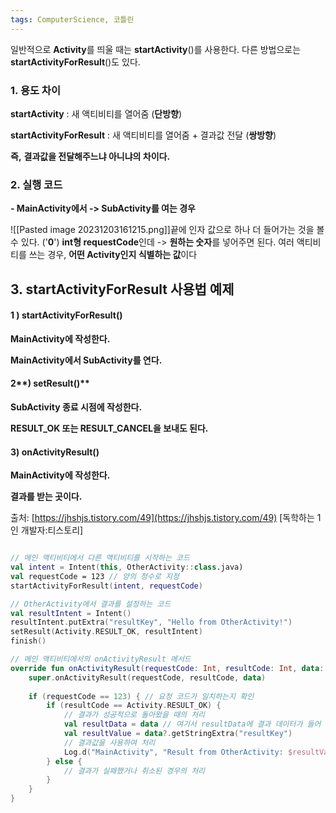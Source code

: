 ```yaml
---
tags: ComputerScience, 코틀린
---
```

일반적으로 **Activity**를 띄울 때는 **startActivity**()를 사용한다.
다른 방법으로는 **startActivityForResult**()도 있다.

### **1. 용도 차이**

**startActivity** : 새 액티비티를 열어줌 (**단방향**)

**startActivityForResult** : 새 액티비티를 열어줌 + 결과값 전달 (**쌍방향**)

**즉,** **결과값을 전달해주느냐 아니냐의 차이다.**

### **2. 실행 코드**

**- MainActivity에서 -> SubActivity를 여는 경우**


![[Pasted image 20231203161215.png]]끝에 인자 값으로 하나 더 들어가는 것을 볼 수 있다. ('**0**')
**int형 requestCode**인데 -> **원하는 숫자**를 넣어주면 된다.
여러 액티비티를 쓰는 경우, **어떤 Activity인지 식별하는 값**이다

## 3. startActivityForResult 사용법 예제

#### 1 **) startActivityForResult()**

****MainActivity에 작성한다.****

**MainActivity에서 SubActivity를 연다.**

#### 2**) setResult()**

**SubActivity 종료 시점에 작성한다.**

**RESULT_OK 또는 RESULT_CANCEL을 보내도 된다.**


#### **3) onActivityResult()**

**MainActivity에 작성한다.**

**결과를 받는 곳이다.**

출처: [https://jhshjs.tistory.com/49](https://jhshjs.tistory.com/49) [독학하는 1인 개발자:티스토리]



``` kotlin

// 메인 액티비티에서 다른 액티비티를 시작하는 코드
val intent = Intent(this, OtherActivity::class.java)
val requestCode = 123 // 양의 정수로 지정
startActivityForResult(intent, requestCode)
```


```kotlin
// OtherActivity에서 결과를 설정하는 코드
val resultIntent = Intent()
resultIntent.putExtra("resultKey", "Hello from OtherActivity!")
setResult(Activity.RESULT_OK, resultIntent)
finish()
```

```kotlin
// 메인 액티비티에서의 onActivityResult 메서드
override fun onActivityResult(requestCode: Int, resultCode: Int, data: Intent?) {
    super.onActivityResult(requestCode, resultCode, data)
    
    if (requestCode == 123) { // 요청 코드가 일치하는지 확인
        if (resultCode == Activity.RESULT_OK) {
            // 결과가 성공적으로 돌아왔을 때의 처리
            val resultData = data // 여기서 resultData에 결과 데이터가 들어 있습니다.
            val resultValue = data?.getStringExtra("resultKey")
            // 결과값을 사용하여 처리
            Log.d("MainActivity", "Result from OtherActivity: $resultValue")
        } else {
            // 결과가 실패했거나 취소된 경우의 처리
        }
    }
}

```
